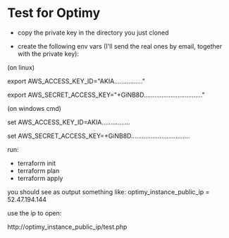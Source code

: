 # Test for Optimy

- copy the private key in the directory you just cloned

- create the following env vars (I'll send the real ones by email, together with the private key):

(on linux)

export AWS_ACCESS_KEY_ID="AKIA................"

export AWS_SECRET_ACCESS_KEY="+GiNB8D................................."

(on windows cmd)

set AWS_ACCESS_KEY_ID=AKIA................

set AWS_SECRET_ACCESS_KEY=+GiNB8D.................................

run:

- terraform init
- terraform plan
- terraform apply

you should see as output something like:
optimy_instance_public_ip = 52.47.194.144

use the ip to open:

http://optimy_instance_public_ip/test.php
